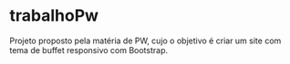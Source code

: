 # trabalhoPw
Projeto proposto pela matéria de PW, cujo o objetivo é criar um site com tema de buffet responsivo com Bootstrap.